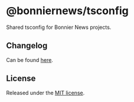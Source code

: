 # @bonniernews/tsconfig

Shared tsconfig for Bonnier News projects.

## Changelog

Can be found [here](CHANGELOG.md).

## License

Released under the [MIT license](https://tldrlegal.com/license/mit-license).
